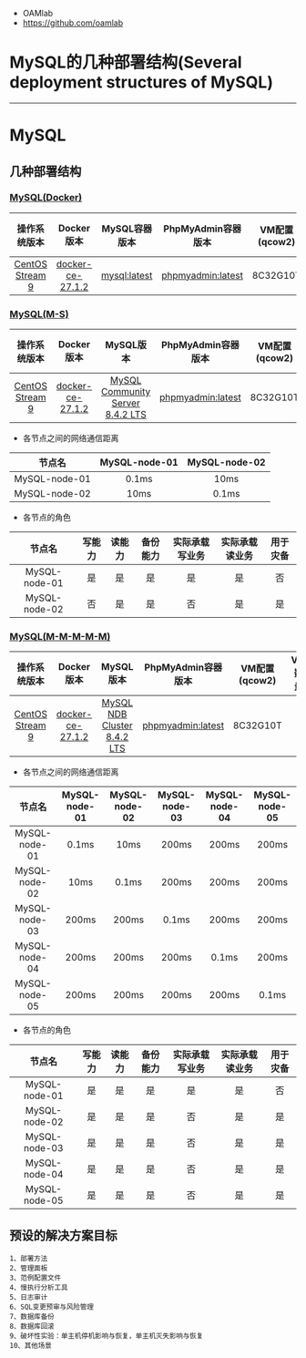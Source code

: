 - OAMlab
- https://github.com/oamlab

# MySQL的几种部署结构(Several deployment structures of MySQL)

---

# MySQL

## 几种部署结构 

### [MySQL(Docker)](./README.MySQL.Docker.md)

|                                             操作系统版本                                              |                                                Docker版本                                                 |                   MySQL容器版本                    |                      PhpMyAdmin容器版本                      | VM配置(qcow2) | VM数量 |
|:-----------------------------------------------------------------------------------------------:|:-------------------------------------------------------------------------------------------------------:|:----------------------------------------------:|:--------------------------------------------------------:|:-----------:|:----:|
| [CentOS Stream 9](https://mirror.tuna.tsinghua.edu.cn/centos-stream/9-stream/BaseOS/x86_64/iso) | [docker-ce-27.1.2](https://mirror.tuna.tsinghua.edu.cn/docker-ce/linux/centos/9/x86_64/stable/Packages) | [mysql:latest](https://hub.docker.com/_/mysql) | [phpmyadmin:latest](https://hub.docker.com/_/phpmyadmin) |  8C32G10T   |  1   |

### [MySQL(M-S)](./README.MySQL.M-S.md)

|                                             操作系统版本                                              |                                                Docker版本                                                 |                                  MySQL版本                                  |                      PhpMyAdmin容器版本                      | VM配置(qcow2) | VM数量 |
|:-----------------------------------------------------------------------------------------------:|:-------------------------------------------------------------------------------------------------------:|:-------------------------------------------------------------------------:|:--------------------------------------------------------:|:-----------:|:----:|
| [CentOS Stream 9](https://mirror.tuna.tsinghua.edu.cn/centos-stream/9-stream/BaseOS/x86_64/iso) | [docker-ce-27.1.2](https://mirror.tuna.tsinghua.edu.cn/docker-ce/linux/centos/9/x86_64/stable/Packages) | [MySQL Community Server 8.4.2 LTS](https://dev.mysql.com/downloads/mysql) | [phpmyadmin:latest](https://hub.docker.com/_/phpmyadmin) |  8C32G10T   |  2   |

- 各节点之间的网络通信距离

|      节点名    | MySQL-node-01 | MySQL-node-02 |
|:-------------:|:-------------:|:-------------:|
| MySQL-node-01 |     0.1ms     |     10ms      |
| MySQL-node-02 |     10ms      |     0.1ms     |

- 各节点的角色

|      节点名    | 写能力 |    读能力  |    备份能力  |     实际承载写业务 |      实际承载读业务  |     用于灾备   |
|:-------------:|:---:|:---------:|:-----------:|:---------------:|:-----------------:|:-------------:|
| MySQL-node-01 |  是  |     是    |      是     |        是        |         是        |       否      |
| MySQL-node-02 |  否  |     是    |      是     |        否        |         是        |       是      |

### [MySQL(M-M-M-M-M)](./README.MySQL.M-M-M-M-M.md)

|                                             操作系统版本                                              |                                                Docker版本                                                 |                                MySQL版本                                 |                      PhpMyAdmin容器版本                      | VM配置(qcow2) | VM数量 |
|:-----------------------------------------------------------------------------------------------:|:-------------------------------------------------------------------------------------------------------:|:----------------------------------------------------------------------:|:--------------------------------------------------------:|:-----------:|:----:|
| [CentOS Stream 9](https://mirror.tuna.tsinghua.edu.cn/centos-stream/9-stream/BaseOS/x86_64/iso) | [docker-ce-27.1.2](https://mirror.tuna.tsinghua.edu.cn/docker-ce/linux/centos/9/x86_64/stable/Packages) | [MySQL NDB Cluster 8.4.2 LTS](https://dev.mysql.com/downloads/cluster) | [phpmyadmin:latest](https://hub.docker.com/_/phpmyadmin) |  8C32G10T   |  5   |

- 各节点之间的网络通信距离

|      节点名    | MySQL-node-01 | MySQL-node-02 | MySQL-node-03 | MySQL-node-04 | MySQL-node-05 |
|:-------------:|:-------------:|:-------------:|:-------------:|:-------------:|:-------------:|
| MySQL-node-01 |     0.1ms     |     10ms      |     200ms     |     200ms     |     200ms     |
| MySQL-node-02 |     10ms      |     0.1ms     |     200ms     |     200ms     |     200ms     |
| MySQL-node-03 |     200ms     |     200ms     |     0.1ms     |     200ms     |     200ms     |
| MySQL-node-04 |     200ms     |     200ms     |     200ms     |     0.1ms     |     200ms     |
| MySQL-node-05 |     200ms     |     200ms     |     200ms     |     200ms     |     0.1ms     |

- 各节点的角色

|      节点名    |    写能力    |    读能力  |    备份能力  |     实际承载写业务 |      实际承载读业务  |    用于灾备   |
|:-------------:|:----------:|:---------:|:-----------:|:---------------:|:-----------------:|:-----------:|
| MySQL-node-01 |     是      |     是    |      是     |        是        |         是        |      否     |
| MySQL-node-02 |     是      |     是    |      是     |        否        |         是        |      是     |
| MySQL-node-03 |     是      |     是    |      是     |        否        |         是        |      是     |
| MySQL-node-04 |     是      |     是    |      是     |        否        |         是        |      是     |
| MySQL-node-05 |     是      |     是    |      是     |        否        |         是        |      是     |

## 预设的解决方案目标
````
1、部署方法
2、管理面板
3、范例配置文件
4、慢执行分析工具
5、日志审计
6、SQL变更预审与风险管理
7、数据库备份
8、数据库回滚
9、破坏性实验：单主机停机影响与恢复，单主机灭失影响与恢复
10、其他场景
````